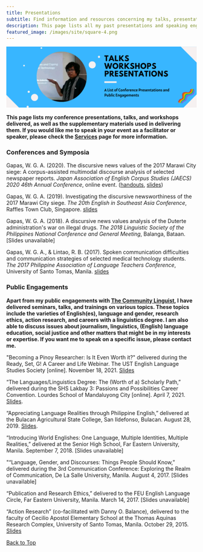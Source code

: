 ```yaml
---
title: Presentations
subtitle: Find information and resources concerning my talks, presentations, and workshops here. 
description: This page lists all my past presentations and speaking engagements.
featured_image: /images/site/square-4.png
---
```


![](/images/site/pagebanner/presentations.png)

**This page lists my conference presentations, talks, and workshops delivered, as well as the supplementary materials used in delivering them. If you would like me to speak in your event as a facilitator or speaker, please check the [Services](/services) page for more information.** 

### Conferences and Symposia

Gapas, W. G. A. (2020). The discursive news values of the 2017 Marawi City siege: A corpus-assisted multimodal discourse analysis of selected newspaper reports. *Japan Association of English Corpus Studies (JAECS) 2020 46th Annual Conference*, online event. ([handouts](https://senseigab.github.io/files/presentations/03_JAECS2020/JAECSRef.pdf), [slides](https://senseigab.github.io/files/presentations/03_JAECS2020/Gapas_JAECS2020.pdf))

Gapas, W. G. A. (2019). Investigating the discursive newsworthiness of the 2017 Marawi City siege. *The 20th English in Southeast Asia Conference*, Raffles Town Club, Singapore. [slides](https://senseigab.github.io/files/presentations/02_ESEA2019/Gapas_ESEA2019.pdf)

Gapas, W. G. A. (2018). A discursive news values analysis of the Duterte administration's war on illegal drugs. *The 2018 Linguistic Society of the Philippines National Conference and General Meeting*, Balanga, Bataan. [Slides unavailable]

Gapas, W. G. A., & Lintao, R. B. (2017). Spoken communication difficulties and communication strategies of selected medical technology students. *The 2017 Philippine Association of Language Teachers Conference*, University of Santo Tomas, Manila. [slides](https://senseigab.github.io/files/presentations/01_PALT2017/Gapas_PALT2017.pdf)

### Public Engagements
**Apart from my public engagements with [The Community Linguist](https://tclinguistics.github.io), I have delivered seminars, talks, and trainings on various topics. These topics include the varieties of English(es), language and gender, research ethics, action research, and careers with a linguistics degree. I am also able to discuss issues about journalism, linguistics, (English) language education, social justice and other matters that might be in my interests or expertise. If you want me to speak on a specific issue, please contact me.**

"Becoming a Pinoy Researcher: Is It Even Worth it?" delivered during the Ready, Set, G! A Career and Life Webinar. The UST English Language Studies Society [online]. November 18, 2021. [Slides](https://senseigab.github.io/files/presentations/00_talks/2021_UST_Gapas.pdf)

“The Languages/Linguistics Degree: The (Worth of a) Scholarly Path,” delivered during the SHS Lakbay 3: Passions and Possibilities Career Convention. Lourdes School of Mandaluyong City [online]. April 7, 2021. [Slides](https://senseigab.github.io/files/presentations/00_talks/2021_LSMC_Gapas.pdf).

“Appreciating Language Realities through Philippine English,” delivered at the Bulacan Agricultural State College, San Ildefonso, Bulacan. August 28, 2019. [Slides](https://senseigab.github.io/files/presentations/00_talks/2019_BASC_Gapas.pdf).

“Introducing World Englishes: One Language, Multiple Identities, Multiple Realities,” delivered at the Senior High School, Far Eastern University, Manila. September 7, 2018. [Slides unavailable]

"“Language, Gender, and Discourses: Things People Should Know,” delivered during the 3rd Communication Conference: Exploring the Realm of Communication, De La Salle University, Manila. August 4, 2017. [Slides unavailable]

“Publication and Research Ethics,” delivered to the FEU English Language Circle, Far Eastern University, Manila. March 14, 2017. [Slides unavailable]

“Action Research” (co-facilitated with Danny O. Balance), delivered to the faculty of Cecilio Apostol Elementary School at the Thomas Aquinas Research Complex, University of Santo Tomas, Manila. October 29, 2015. [Slides](https://senseigab.github.io/files/presentations/00_talks/2016_UST_Gapas.pdf)

<a href="#" class="button button--large">Back to Top</a>
